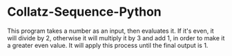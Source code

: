 # Collatz-Sequence-Python

This program takes a number as an input, then evaluates it. If it's even, it will divide by 2, otherwise it will multiply it by 3 and add 1, in order to make it a greater even value. It will apply this process until the final output is 1.
